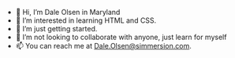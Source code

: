 - 👋 Hi, I’m Dale Olsen in Maryland
- 👀 I’m interested in learning HTML and CSS.
- 🌱 I’m just getting started.
- 💞️ I’m not looking to collaborate with anyone, just learn for myself
- 📫 You can reach me at Dale.Olsen@simmersion.com.

<!---
DaleEOlsen/DaleEOlsen is a ✨ special ✨ repository because its `README.md` (this file) appears on your GitHub profile.
You can click the Preview link to take a look at your changes.
--->
